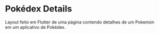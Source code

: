# Pokédex Details
 Layout feito em Flutter de uma página contendo detalhes de um Pokemón em um aplicativo de Pokédex.
